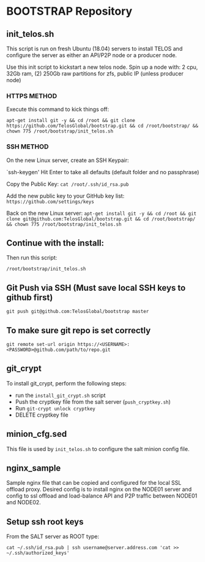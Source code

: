 # BOOTSTRAP Repository

## init_telos.sh
This script is run on fresh Ubuntu (18.04) servers to install TELOS and configure
the server as either an API/P2P node or a producer node.

Use this init script to kickstart a new telos node.  Spin up a node with:
2 cpu, 32Gb ram, (2) 250Gb raw partitions for zfs, public IP (unless producer node)

### HTTPS METHOD
Execute this command to kick things off:

`apt-get install git -y && cd /root && git clone https://github.com/TelosGlobal/bootstrap.git && cd /root/bootstrap/ && chown 775 /root/bootstrap/init_telos.sh`

### SSH METHOD
On the new Linux server, create an SSH Keypair:

`ssh-keygen'
Hit Enter to take all defaults (default folder and no passphrase)

Copy the Public Key:
`cat /root/.ssh/id_rsa.pub`

Add the new public key to your GitHub key list:
`https://github.com/settings/keys`

Back on the new Linux server:
`apt-get install git -y && cd /root && git clone git@github.com:TelosGlobal/bootstrap.git && cd /root/bootstrap/ && chown 775 /root/bootstrap/init_telos.sh`

## Continue with the install:
Then run this script:

`/root/bootstrap/init_telos.sh`

## Git Push via SSH (Must save local SSH keys to github first)
`git push git@github.com:TelosGlobal/bootstrap master`

## To make sure git repo is set correctly
`git remote set-url origin https://<USERNAME>:<PASSWORD>@github.com/path/to/repo.git`

## git_crypt
To install git_crypt, perform the following steps:
- run the `install_git_crypt.sh` script
- Push the cryptkey file from the salt server (`push_cryptkey.sh`)
- Run `git-crypt unlock cryptkey`
- DELETE cryptkey file

## minion_cfg.sed
This file is used by `init_telos.sh` to configure the salt minion config file.

## nginx_sample
Sample nginx file that can be copied and configured for the local SSL offload proxy.
Desired config is to install nginx on the NODE01 server and config to ssl offload and
load-balance API and P2P traffic between NODE01 and NODE02.

## Setup ssh root keys
From the SALT server as ROOT type:

`cat ~/.ssh/id_rsa.pub | ssh username@server.address.com 'cat >> ~/.ssh/authorized_keys'`
